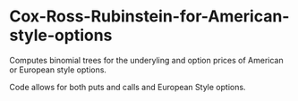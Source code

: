 # Cox-Ross-Rubinstein-for-American-style-options
Computes binomial trees for the underyling and option prices of American or European style options.

Code allows for both puts and calls and European Style options. 
